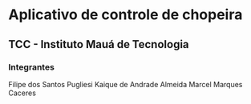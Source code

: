 # Aplicativo de controle de chopeira

## TCC - Instituto Mauá de Tecnologia

### Integrantes

Filipe dos Santos Pugliesi
Kaique de Andrade Almeida
Marcel Marques Caceres

